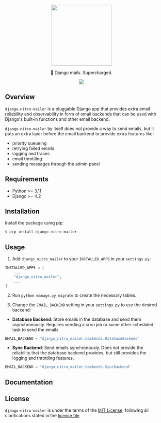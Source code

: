 <p align="center">
    <img src="https://raw.githubusercontent.com/majikode/django-nitro-mailer/refs/heads/main/docs/logo.png" width="200">
    <p align="center">📨 Django mails. Supercharged.</p>
</p>
<p align="center">
    <img src="https://github.com/majikode/django-nitro-mailer/actions/workflows/tests.yml/badge.svg"> 
</p>

## Overview

`django-nitro-mailer` is a pluggable Django app that provides extra email reliability and observability in form of email backends that can be used with Django's built-in functions and other email backend.

`django-nitro-mailer` by itself does not provide a way to send emails, but it puts an extra layer before the email backend to provide extra features like:

* priority queueing
* retrying failed emails
* logging and traces
* email throttling
* sending messages through the admin panel

## Requirements

* Python >= 3.11
* Django >= 4.2

## Installation

Install the package using pip:

```bash
$ pip install django-nitro-mailer
```

## Usage

1. Add `django_nitro_mailer` to your `INSTALLED_APPS` in your `settings.py`:

```python
INSTALLED_APPS = [
    ...
    "django_nitro_mailer",
    ...
]
```

2. Run `python manage.py migrate` to create the necessary tables.

3. Change the `EMAIL_BACKEND` setting in your `settings.py` to use the desired backend:

* **Database Backend**: Store emails in the database and send them asynchronously. Requires sending a cron job or some other scheduled task to send the emails.

```python
EMAIL_BACKEND = "django_nitro_mailer.backends.DatabaseBackend"
```

* **Sync Backend**: Send emails synchronously. Does not provide the reliability that the database backend provides, but still provides the logging and throttling features.

```python
EMAIL_BACKEND = "django_nitro_mailer.backends.SyncBackend"
```

## Documentation



## License

`django-nitro-mailer` is under the terms of the [MIT License](https://www.tldrlegal.com/l/mit), following all clarifications stated in the [license file](LICENSE).

